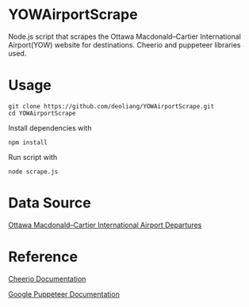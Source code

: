 # YOWAirportScrape
Node.js script that scrapes the Ottawa Macdonald–Cartier International Airport(YOW) website for destinations. Cheerio and puppeteer libraries used.

# Usage

```
git clone https://github.com/deoliang/YOWAirportScrape.git
cd YOWAirportScrape
```
Install dependencies with 
```
npm install 
```
Run script with
```
node scrape.js
```

# Data Source
[Ottawa Macdonald–Cartier International Airport Departures](https://yow.ca/en/flights/departures)

# Reference
[Cheerio Documentation](https://cheerio.js.org/)
 
[Google Puppeteer Documentation](https://pptr.dev/)
